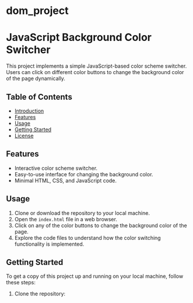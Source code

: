 # dom_project
# JavaScript Background Color Switcher

This project implements a simple JavaScript-based color scheme switcher. Users can click on different color buttons to change the background color of the page dynamically.

## Table of Contents

- [Introduction](#javascript-background-color-switcher)
- [Features](#features)
- [Usage](#usage)
- [Getting Started](#getting-started)
- [License](#license)

## Features

- Interactive color scheme switcher.
- Easy-to-use interface for changing the background color.
- Minimal HTML, CSS, and JavaScript code.

## Usage

1. Clone or download the repository to your local machine.
2. Open the `index.html` file in a web browser.
3. Click on any of the color buttons to change the background color of the page.
4. Explore the code files to understand how the color switching functionality is implemented.

## Getting Started

To get a copy of this project up and running on your local machine, follow these steps:

1. Clone the repository:

   ```bash
   

